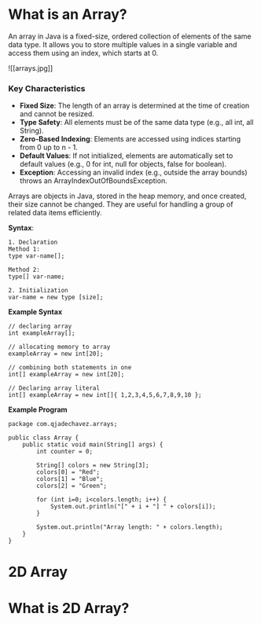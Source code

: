 # What is an Array?

An array in Java is a fixed-size, ordered collection of elements of the same data type. It allows you to store multiple values in a single variable and access them using an index, which starts at 0.

![[arrays.jpg]]
### Key Characteristics

- **Fixed Size**: The length of an array is determined at the time of creation and cannot be resized.
- **Type Safety**: All elements must be of the same data type (e.g., all int, all String).
- **Zero-Based Indexing**: Elements are accessed using indices starting from 0 up to n - 1.
- **Default Values**: If not initialized, elements are automatically set to default values (e.g., 0 for int, null for objects, false for boolean).
- **Exception**: Accessing an invalid index (e.g., outside the array bounds) throws an ArrayIndexOutOfBoundsException.

Arrays are objects in Java, stored in the heap memory, and once created, their size cannot be changed. They are useful for handling a group of related data items efficiently.

**Syntax**:
```
1. Declaration
Method 1:  
type var-name[];

Method 2:  
type[] var-name;

2. Initialization
var-name = new type [size];
```

**Example Syntax**
```
// declaring array  
int exampleArray[];

// allocating memory to array  
exampleArray = new int[20];

// combining both statements in one  
int[] exampleArray = new int[20];

// Declaring array literal  
int[] exampleArray = new int[]{ 1,2,3,4,5,6,7,8,9,10 };
```

**Example Program**
```
package com.qjadechavez.arrays;  
  
public class Array {  
    public static void main(String[] args) {  
        int counter = 0;  
  
        String[] colors = new String[3];  
        colors[0] = "Red";  
        colors[1] = "Blue";  
        colors[2] = "Green";  
  
        for (int i=0; i<colors.length; i++) {  
            System.out.println("[" + i + "] " + colors[i]);  
        }  
  
        System.out.println("Array length: " + colors.length);  
    }  
}
```


# 2D Array

# What is 2D Array?

